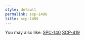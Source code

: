 ```yaml
---
style: default
permalink: scp-1496
title: scp-1496
---
```

You may also like:
[SPC-140](http://scp-wiki.net/spc-140)
[SCP-419](http://scp-wiki.net/scp-419)